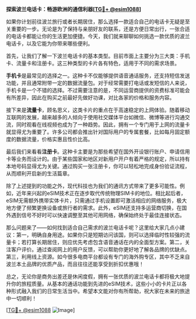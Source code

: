**探索波兰电话卡：畅游欧洲的通信利器[[TG💪+ @esim1088](https://t.me/s/esim1088)]**

如果你计划前往波兰旅行或者长期居住，那么选择一款适合自己的电话卡无疑是至关重要的一步。无论是为了保持与亲朋好友的联系，还是方便日常出行，一张合适的电话卡都能让你的生活更加便捷。今天，我们就来聊聊如何挑选一款优质的波兰电话卡，以及它能为你带来哪些便利。

首先，让我们了解一下波兰电话卡的基本类型。目前市面上主要分为三大类：手机卡、流量卡和注册卡。这三种类型的卡片各有特色，适用于不同的需求场景。

**手机卡**是最常见的选择之一。这种卡不仅能够提供语音通话服务，还支持短信发送功能，并且通常附带一定的数据流量包。对于经常需要打电话或发短信的人来说，手机卡是一个不错的选择。不过需要注意的是，不同运营商提供的资费标准可能会有所差异，因此在购买之前最好先做好功课，对比各家的价格和服务内容。

接下来是**流量卡**，顾名思义，这类卡片的重点在于高速稳定的上网体验。随着移动互联网的发展，越来越多的人倾向于使用社交媒体平台如微信、微博等进行沟通交流，同时观看在线视频也成为了一种趋势。因此，拥有一个专门用于上网的流量卡就显得尤为重要了。许多公司都会推出针对国际用户的专属套餐，比如每月固定额度的数据流量，价格实惠且性价比高。

最后我们来看看**注册卡**。这种卡主要是为那些希望在国外开设银行账户、申请信用卡等业务而设计的。由于某些国家和地区对新用户开户有着严格的规定，所以持有本地号码显得尤为关键。通过购买一张注册卡，你可以轻松地完成身份验证流程，从而顺利开启新的生活篇章。

除了上述提到的功能之外，现代科技也为我们的通讯方式带来了更多可能性。例如，近年来兴起的eSIM技术正在逐步取代传统物理SIM卡的地位。相比起后者，eSIM无需额外携带实体卡片，只需通过手机设置即可激活相应的网络服务，极大地方便了频繁更换设备或旅行者的需求。此外，eSIM还支持多运营商切换，在国外遇到信号不好时可以快速调整至其他可用网络，确保始终处于最佳连接状态。

那么问题来了——如何找到适合自己需求的波兰电话卡呢？这里给大家几点小建议：第一，明确自身用途。如果你只是短期访问该国，则可以选择临时性较强的流量卡；若打算长期居住，则应优先考虑包含语音通话在内的全面型方案。第二，关注客户评价。通过查阅网上的用户反馈，可以帮助你更好地了解各品牌的优缺点。第三，利用线上资源。如今很多电商平台都设有专门的海外购专区，其中不乏来自波兰本土品牌的优质产品，而且往往还能享受到折扣优惠哦！

总之，无论你是商务出差还是休闲度假，拥有一张优质的波兰电话卡都将极大地提升你的旅程质量。从基本的通话功能到先进的eSIM技术，这些小小的卡片正以各种形式融入我们的日常生活当中。希望本文能对你有所帮助，祝大家在未来的旅途中一切顺利！

[[TG💪+ @esim1088](https://t.me/s/esim1088) ![Image](https://i.postimg.cc/4NQfJmqS/Snipaste-2025-05-13-00-14-12.png)]